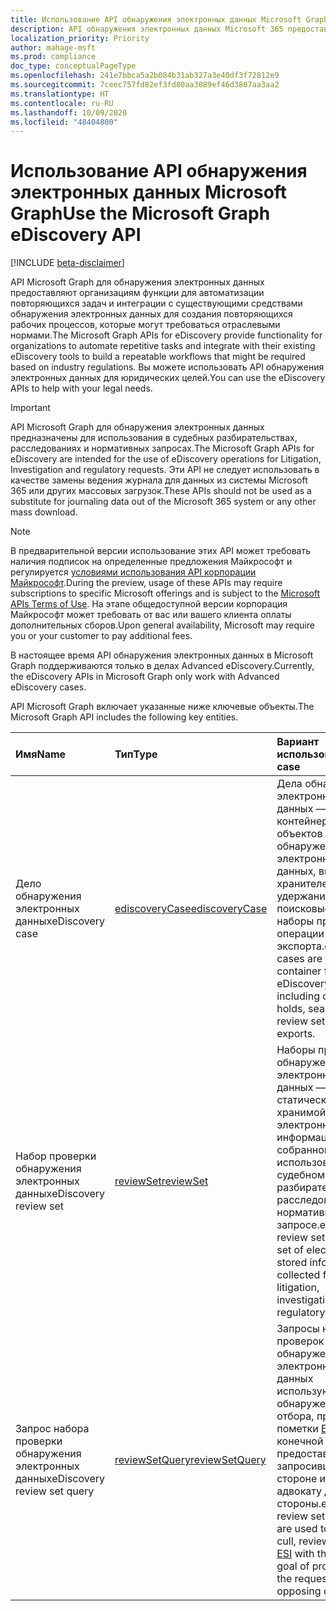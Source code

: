 ```yaml
---
title: Использование API обнаружения электронных данных Microsoft Graph
description: API обнаружения электронных данных Microsoft 365 предоставляют организациям функции для автоматизации повторяющихся задач и интеграции с существующими средствами обнаружения электронных данных для создания повторяющихся рабочих процессов, которые могут требоваться отраслевыми нормами. Вы можете использовать API обнаружения электронных данных для юридических целей.
localization_priority: Priority
author: mahage-msft
ms.prod: compliance
doc_type: conceptualPageType
ms.openlocfilehash: 241e7bbca5a2b084b31ab327a3e40df3f72812e9
ms.sourcegitcommit: 7ceec757fd82ef3fd80aa3089ef46d3807aa3aa2
ms.translationtype: HT
ms.contentlocale: ru-RU
ms.lasthandoff: 10/09/2020
ms.locfileid: "48404800"
---
```

# <a name="use-the-microsoft-graph-ediscovery-api"></a><span data-ttu-id="6ed22-104">Использование API обнаружения электронных данных Microsoft Graph</span><span class="sxs-lookup"><span data-stu-id="6ed22-104">Use the Microsoft Graph eDiscovery API</span></span>

[!INCLUDE [beta-disclaimer](../../includes/beta-disclaimer.md)]

<span data-ttu-id="6ed22-105">API Microsoft Graph для обнаружения электронных данных предоставляют организациям функции для автоматизации повторяющихся задач и интеграции с существующими средствами обнаружения электронных данных для создания повторяющихся рабочих процессов, которые могут требоваться отраслевыми нормами.</span><span class="sxs-lookup"><span data-stu-id="6ed22-105">The Microsoft Graph APIs for eDiscovery provide functionality for organizations to automate repetitive tasks and integrate with their existing eDiscovery tools to build a repeatable workflows that might be required based on industry regulations.</span></span> <span data-ttu-id="6ed22-106">Вы можете использовать API обнаружения электронных данных для юридических целей.</span><span class="sxs-lookup"><span data-stu-id="6ed22-106">You can use the eDiscovery APIs to help with your legal needs.</span></span>

> [!IMPORTANT]
> <span data-ttu-id="6ed22-107">API Microsoft Graph для обнаружения электронных данных предназначены для использования в судебных разбирательствах, расследованиях и нормативных запросах.</span><span class="sxs-lookup"><span data-stu-id="6ed22-107">The Microsoft Graph APIs for eDiscovery are intended for the use of eDiscovery operations for Litigation, Investigation and regulatory requests.</span></span> <span data-ttu-id="6ed22-108">Эти API не следует использовать в качестве замены ведения журнала для данных из системы Microsoft 365 или других массовых загрузок.</span><span class="sxs-lookup"><span data-stu-id="6ed22-108">These APIs should not be used as a substitute for journaling data out of the Microsoft 365 system or any other mass download.</span></span>

> [!NOTE]
> <span data-ttu-id="6ed22-109">В предварительной версии использование этих API может требовать наличия подписок на определенные предложения Майкрософт и регулируется [условиями использования API корпорации Майкрософт](/legal/microsoft-apis/terms-of-use?context=graph%252fcontext).</span><span class="sxs-lookup"><span data-stu-id="6ed22-109">During the preview, usage of these APIs may require subscriptions to specific Microsoft offerings and is subject to the [Microsoft APIs Terms of Use](/legal/microsoft-apis/terms-of-use?context=graph%252fcontext).</span></span>  <span data-ttu-id="6ed22-110">На этапе общедоступной версии корпорация Майкрософт может требовать от вас или вашего клиента оплаты дополнительных сборов.</span><span class="sxs-lookup"><span data-stu-id="6ed22-110">Upon general availability, Microsoft may require you or your customer to pay additional fees.</span></span>
>
> <span data-ttu-id="6ed22-111">В настоящее время API обнаружения электронных данных в Microsoft Graph поддерживаются только в делах Advanced eDiscovery.</span><span class="sxs-lookup"><span data-stu-id="6ed22-111">Currently, the eDiscovery APIs in Microsoft Graph only work with Advanced eDiscovery cases.</span></span>

<span data-ttu-id="6ed22-112">API Microsoft Graph включает указанные ниже ключевые объекты.</span><span class="sxs-lookup"><span data-stu-id="6ed22-112">The Microsoft Graph API includes the following key entities.</span></span>

| <span data-ttu-id="6ed22-113">Имя</span><span class="sxs-lookup"><span data-stu-id="6ed22-113">Name</span></span> | <span data-ttu-id="6ed22-114">Тип</span><span class="sxs-lookup"><span data-stu-id="6ed22-114">Type</span></span>       | <span data-ttu-id="6ed22-115">Вариант использования</span><span class="sxs-lookup"><span data-stu-id="6ed22-115">Use case</span></span> |
|:-|:-|:-|
| <span data-ttu-id="6ed22-116">Дело обнаружения электронных данных</span><span class="sxs-lookup"><span data-stu-id="6ed22-116">eDiscovery case</span></span> | [<span data-ttu-id="6ed22-117">ediscoveryCase</span><span class="sxs-lookup"><span data-stu-id="6ed22-117">ediscoveryCase</span></span>](ediscoverycase.md) | <span data-ttu-id="6ed22-118">Дела обнаружения электронных данных — это контейнер для всех объектов обнаружения электронных данных, включая хранителей, удержания, поисковые запросы, наборы проверок и операции экспорта.</span><span class="sxs-lookup"><span data-stu-id="6ed22-118">eDiscovery cases are the container for all eDiscovery objects including custodians, holds, searches, review set and exports.</span></span> |
| <span data-ttu-id="6ed22-119">Набор проверки обнаружения электронных данных</span><span class="sxs-lookup"><span data-stu-id="6ed22-119">eDiscovery review set</span></span>| [<span data-ttu-id="6ed22-120">reviewSet</span><span class="sxs-lookup"><span data-stu-id="6ed22-120">reviewSet</span></span>](reviewset.md) | <span data-ttu-id="6ed22-121">Наборы проверок обнаружения электронных данных — это статический набор хранимой в электронном виде информации, собранной для использования в судебном разбирательстве, расследовании или нормативном запросе.</span><span class="sxs-lookup"><span data-stu-id="6ed22-121">eDiscovery review sets are static set of electronically stored information collected for use in a litigation, investigation or regulatory request.</span></span> |
| <span data-ttu-id="6ed22-122">Запрос набора проверки обнаружения электронных данных</span><span class="sxs-lookup"><span data-stu-id="6ed22-122">eDiscovery review set query</span></span> | [<span data-ttu-id="6ed22-123">reviewSetQuery</span><span class="sxs-lookup"><span data-stu-id="6ed22-123">reviewSetQuery</span></span>](reviewsetquery.md) | <span data-ttu-id="6ed22-124">Запросы наборов проверок обнаружения электронных данных используются для обнаружения, отбора, проверки и пометки [ESI](https://en.wikipedia.org/wiki/Electronically_stored_information_(Federal_Rules_of_Civil_Procedure)) с конечной целью предоставления запросившей стороне или адвокату другой стороны.</span><span class="sxs-lookup"><span data-stu-id="6ed22-124">eDiscovery review set queries are used to discover, cull, review and tag [ESI](https://en.wikipedia.org/wiki/Electronically_stored_information_(Federal_Rules_of_Civil_Procedure)) with the ultimate goal of production to the requestor or opposing counsel.</span></span>